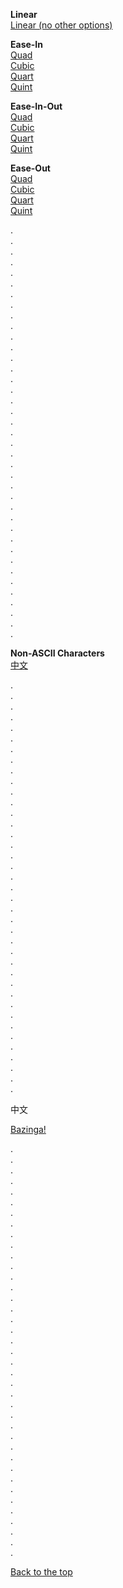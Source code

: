 <p>
	<strong>Linear</strong><br>
	<a data-easing="linear" href="#bazinga">Linear (no other options)</a><br>
</p>

<p>
	<strong>Ease-In</strong><br>
	<a data-easing="easeInQuad" href="#bazinga">Quad</a><br>
	<a data-easing="easeInCubic" href="#bazinga">Cubic</a><br>
	<a data-easing="easeInQuart" href="#bazinga">Quart</a><br>
	<a data-easing="easeInQuint" href="#bazinga">Quint</a>
</p>

<p>
	<strong>Ease-In-Out</strong><br>
	<a data-easing="easeInOutQuad" href="#bazinga">Quad</a><br>
	<a data-easing="easeInOutCubic" href="#bazinga">Cubic</a><br>
	<a data-easing="easeInOutQuart" href="#bazinga">Quart</a><br>
	<a data-easing="easeInOutQuint" href="#bazinga">Quint</a>
</p>

<p>
	<strong>Ease-Out</strong><br>
	<a data-easing="easeOutQuad" href="#bazinga">Quad</a><br>
	<a data-easing="easeOutCubic" href="#bazinga">Cubic</a><br>
	<a data-easing="easeOutQuart" href="#bazinga">Quart</a><br>
	<a data-easing="easeOutQuint" href="#bazinga">Quint</a>
</p>

<p>
	.<br>.<br>.<br>.<br>.<br>.<br>.<br>.<br>.<br>.<br>.<br>.<br>.<br>
	.<br>.<br>.<br>.<br>.<br>.<br>.<br>.<br>.<br>.<br>.<br>.<br>.<br>
	.<br>.<br>.<br>.<br>.<br>.<br>.<br>.<br>.<br>.<br>.<br>.<br>.
</p>

<p>
	<strong>Non-ASCII Characters</strong><br>
	<a href="#中文">中文</a>
</p>

<p>
	.<br>.<br>.<br>.<br>.<br>.<br>.<br>.<br>.<br>.<br>.<br>.<br>.<br>
	.<br>.<br>.<br>.<br>.<br>.<br>.<br>.<br>.<br>.<br>.<br>.<br>.<br>
	.<br>.<br>.<br>.<br>.<br>.<br>.<br>.<br>.<br>.<br>.<br>.<br>.
</p>

<p id="中文">中文</p>

<p id="bazinga"><a href="#1@#%^-bottom">Bazinga!</a></p>

<p>
	.<br>.<br>.<br>.<br>.<br>.<br>.<br>.<br>.<br>.<br>.<br>.<br>.<br>
	.<br>.<br>.<br>.<br>.<br>.<br>.<br>.<br>.<br>.<br>.<br>.<br>.<br>
	.<br>.<br>.<br>.<br>.<br>.<br>.<br>.<br>.<br>.<br>.<br>.<br>.
</p>

<p id="1@#%^-bottom"><a href="#top">Back to the top</a></p>
